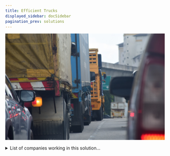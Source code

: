 ```yaml
---
title: Efficient Trucks
displayed_sidebar: docSidebar
pagination_prev: solutions
---
```


![Cover Image](../static/img/fuel-efficient-trucks.jpg)

<details>
        <summary>List of companies working in this solution...</summary>
         <em>Note: this is an experimental feature. Accuracy not guaranteed</em>
        <div>
            <ul>
             
                <li><a href="https://propelfuels.com/">Propel Fuels</a></li>
            
                <li><a href="https://econcretetech.com">Econcrete</a></li>
            
                <li><a href="https://normative.io/en">Normative</a></li>
            
                <li><a href="https://fiskerinc.com">Fisker</a></li>
            
                <li><a href="https://greenfuels.co.uk">Green Fuels</a></li>
            
                <li><a href="https://nan">Ree Automotive</a></li>
            
                <li><a href="https://climateneutral.org">Climateneutral</a></li>
            
                <li><a href="https://crwd.ly/rens19">Rens</a></li>
            
                <li><a href="https://torkmotors.com">Tork Motors</a></li>
            
                <li><a href="https://www.carbfix.com/">Carbfix</a></li>
            
                <li><a href="https://nan">Work On Climate</a></li>
            
                <li><a href="https://safi.ai">Safi Analytics</a></li>
            
                <li><a href="https://voltatrucks.com">Volta Trucks</a></li>
            
                <li><a href="https://nan">Terra.do</a></li>
            
                <li><a href="https://rivian.com">Rivian</a></li>
            
                <li><a href="https://bollingermotors.com/">Bollinger Motors</a></li>
            
                <li><a href="https://www.verdox.com/">Verdox</a></li>
            
                <li><a href="https://climateview.global">Climate View</a></li>
            
                <li><a href="https://nan">Cambridge Industries</a></li>
            
                <li><a href="https://tevva.com">Tevva</a></li>
            
                <li><a href="https://arcolaenergy.com">Arcola Energy</a></li>
            
            </ul>
        </div>
        </details>


:::company job openings
  #### [View open jobs in this Solution](https://climatebase.org/jobs?l=&q=&drawdown_solutions=Efficient+Trucks)
:::

## Overview

Breakthrough Technologies: Electric trucks, aerodynamic designs, fuel-efficient engines.
Key Players: Tesla, Nikola Motors, Rivian, Daimler, Cummins.

## Progress Made

- **Alternative Fuel Technologies**: Electric trucks as significant contributors to emission reduction.
- **Prominent Companies**: Daimler, Volvo, Tesla, working on electric truck development.
- **Challenges Faced**: High cost, infrastructure limitations, limited battery range.

## Lessons Learned

1. **R&D Investment**: Crucial for enhancing truck efficiency (Daimler, Volvo, Tesla).
2. **Promotion and Regulations**: Importance of financial incentives and regulations.
3. **Challenges**: High costs, infrastructure gaps are significant obstacles.

## Challenges Ahead

- **Infrastructure Gap**: Lack of charging stations and compatibility issues.
- **Battery Range Limitations**: Current electric truck batteries have limited range.
- **Progress Hindered**: Slow progress due to infrastructure and investment challenges.

## Best Path Forward

- **R&D Investment**: Continued research and development for technology improvement.
- **Promotion and Adoption**: Education, awareness campaigns for large-scale adoption.
- **Government Collaboration**: Work with policymakers to incentivize technology adoption.
- **Establishing Standards**: Ensure technology effectiveness through standards.

## Key Players

- **Organizations**: Environmental Protection Agency (EPA), Department of Energy (DOE), National Renewable Energy Laboratory (NREL).
- **Progress**: Fuel-efficient truck engines, natural gas adoption, aerodynamic designs for improved efficiency.

---

Photo by <a href="https://unsplash.com/@daniel_fikri_?utm_source=unsplash&utm_medium=referral&utm_content=creditCopyText">Daniel Fikri</a> on <a href="https://unsplash.com/photos/4DdUAl4eORE?utm_source=unsplash&utm_medium=referral&utm_content=creditCopyText">Unsplash</a>
  
